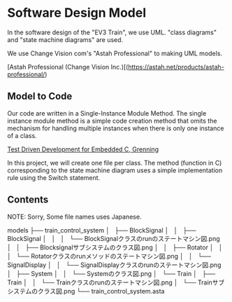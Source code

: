 # Software Design Model

In the  software design of the "EV3 Train", we use UML.
"class diagrams" and "state machine diagrams" are used.

We use Change Vision com's  "Astah Professional" to making UML models.

[Astah Professional (Change Vision Inc.)[(https://astah.net/products/astah-professional/)

## Model to Code

Our code are written in a Single-Instance Module Method.
The single instance module method is a simple code creation method that omits the mechanism for handling multiple instances when there is only one instance of a class.

[Test Driven Development for Embedded C, Grenning](https://pragprog.com/titles/jgade/test-driven-development-for-embedded-c/)

In this project, we will create one file per class.
The method (function in C) corresponding to the state machine diagram uses a simple implementation rule using the Switch statement.

## Contents

NOTE: Sorry, Some file names uses Japanese.

models
├── train_control_system
│   ├── BlockSignal
│   │   ├── BlockSignal
│   │   │   └── BlockSignalクラスのrunのステートマシン図.png
│   │   ├── Blocksignalサブシステムのクラス図.png
│   │   ├── Rotator
│   │   │   └── Rotatorクラスのrunメソッドのステートマシン図.png
│   │   └── SignalDisplay
│   │       └── SignalDisplayクラスのrunのステートマシン図.png
│   ├── System
│   │   └── Systemのクラス図.png
│   └── Train
│       ├── Train
│       │   └── Trainクラスのrunのステートマシン図.png
│       └── Trainサブシステムのクラス図.png
└── train_control_system.asta
